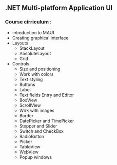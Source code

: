 ## .NET Multi-platform Application UI

### Course cirriculum :

- Introduction to MAUI
- Creating graphical interface
- Layouts
  - StackLayout
  - AbsoluteLayout
  - Grid
- Controls
  - Size and positioning
  - Work with colors
  - Text styling
  - Buttons
  - Label
  - Text fields Entry and Editor
  - BoxView
  - ScrollView
  - Wirk with images
  - Border
  - DatePicker and TimePicker
  - Stepper and Slider
  - Switch and CheckBox
  - RadioButton
  - Picker
  - TableView
  - WebView
  - Popup windows
  